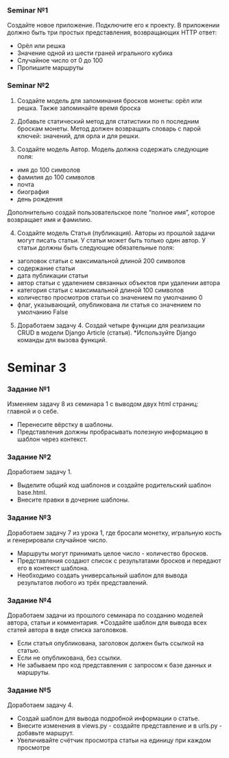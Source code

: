### Seminar №1
Создайте новое приложение. Подключите его к проекту. В
приложении должно быть три простых представления,
возвращающих HTTP ответ:
* Орёл или решка
* Значение одной из шести граней игрального кубика
* Случайное число от 0 до 100
* Пропишите маршруты

### Seminar №2
1. Создайте модель для запоминания бросков монеты: орёл или решка.
Также запоминайте время броска

2. Добавьте статический метод для статистики по n последним
броскам монеты.
Метод должен возвращать словарь с парой ключей: значений, для орла и для решки.

3. Создайте модель Автор. Модель должна содержать
следующие поля:
* имя до 100 символов
* фамилия до 100 символов
* почта
* биография
* день рождения

Дополнительно создай пользовательское поле “полное
имя”, которое возвращает имя и фамилию.

4. Создайте модель Статья (публикация). Авторы из прошлой задачи могут
писать статьи. У статьи может быть только один автор. У статьи должны быть
следующие обязательные поля:
* заголовок статьи с максимальной длиной 200 символов
* содержание статьи
* дата публикации статьи
* автор статьи с удалением связанных объектов при удалении автора
* категория статьи с максимальной длиной 100 символов
* количество просмотров статьи со значением по умолчанию 0
* флаг, указывающий, опубликована ли статья со значением по умолчанию
False

5. Доработаем задачу 4.
Создай четыре функции для реализации CRUD в модели
Django Article (статья).
*Используйте Django команды для вызова функций.

# Seminar 3

### Задание №1
Изменяем задачу 8 из семинара 1 с выводом двух html страниц:
главной и о себе.
* Перенесите вёрстку в шаблоны.
* Представления должны пробрасывать полезную информацию в
шаблон через контекст.
### Задание №2
Доработаем задачу 1.
* Выделите общий код шаблонов и создайте родительский
шаблон base.html.
* Внесите правки в дочерние шаблоны.
### Задание №3
Доработаем задачу 7 из урока 1, где бросали монетку,
игральную кость и генерировали случайное число.
* Маршруты могут принимать целое число - количество
бросков.
* Представления создают список с результатами бросков и
передают его в контекст шаблона.
* Необходимо создать универсальный шаблон для вывода
результатов любого из трёх представлений.
### Задание №4
Доработаем задачи из прошлого семинара по созданию
моделей автора, статьи и комментария.
*Создайте шаблон для вывода всех статей автора в виде
списка заголовков.
* Если статья опубликована, заголовок должен быть
ссылкой на статью.
* Если не опубликована, без ссылки.
* Не забываем про код представления с запросом к базе
данных и маршруты.
### Задание №5
Доработаем задачу 4.
* Создай шаблон для вывода подробной информации о
статье.
* Внесите изменения в views.py - создайте представление и в
urls.py - добавьте маршрут.
* Увеличивайте счётчик просмотра статьи на единицу при
каждом просмотре